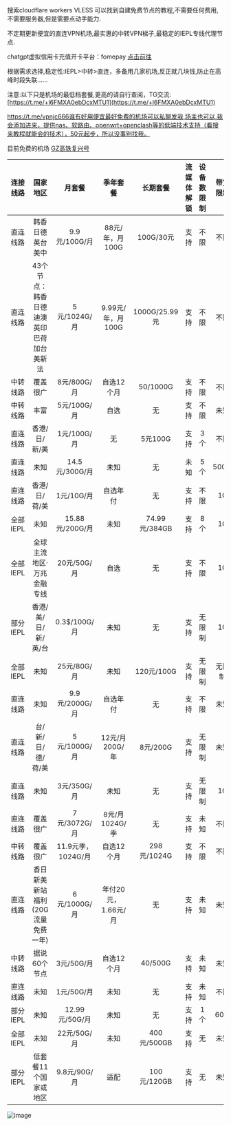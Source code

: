 搜索cloudflare workers VLESS 可以找到自建免费节点的教程,不需要任何费用,不需要服务器,但是需要点动手能力.

不定期更新便宜的直连VPN机场,最实惠的中转VPN梯子,最稳定的IEPL专线代理节点.

chatgpt虚拟信用卡充值开卡平台：fomepay [点击前往](https://gpt.fomepay.com/#/pages/login/index?d=W38635)

根据需求选择,稳定性:IEPL>中转>直连，多备用几家机场,反正就几块钱,防止在高峰时段失联......

注意:以下只是机场的最低档套餐,更高的请自行查阅，TG交流: [https://t.me/+l6FMXA0ebDcxMTU1](https://t.me/+l6FMXA0ebDcxMTU1)

https://t.me/vpnjc666谁有好用便宜最好免费的机场可以私聊发我,场主也可以,我会添加进来，提供nas、软路由、openwrt+openclash等的低端技术支持（看搜来教程就能会的技术），50元起步，所以没事别找我。

目前免费的机场 [GZ高铁复兴号](https://tcip.top/#/register?code=fDKXSWQn)

| 连接线路 | 国家地区 | 月套餐 | 季年套餐 | 长期套餐 | 流媒体解锁 | 设备数限制 | 带宽限制 | 机场直达 |
| :-------: | :------: | :-------: | :------: | :-----------: | :---------: | :---------: | :-------: | :-------: |
| 直连线路 |韩香日德英台美中| 9.9元/100G/月 | 88元/年，月100G | 100G/30元 | 支持 | 不限 | 不限 | [蜂群](https://dash.fengqun.shop/#/register?code=HvlzbghK) |
| 直连线路 |43个节点：韩香日德迪澳英印巴荷加台美新法| 5元/1024G/月 | 9.99元/年，月100G | 1000G/25.99元 | 支持 | 不限 | 不限 | [三毛机场](https://xn--ehqx7tcnnope.xyz/#/register?code=y0Xa1udj) |
| 中转线路 | 覆盖很广 | 8元/800G/月 | 自选12个月 | 50/1000G | 支持 | 不限 | 不限 | [极速云](https://www.xn--168-vd0gw60p.com/#/register?code=7tTnzIhu) |
| 中转线路 | 丰富     | 5元/100G/月 | 自选| 无 | 支持 | 不限 | 未知 | [吃瓜云](https://chiguayun.club/#/register?code=YPXBe1ef) |
| 直连线路 | 香港/日/新/美     | 1元/100G/月 | 无 | 5元100G | 支持 | 3个 | 不限 | [超级机场](https://超级机场.com/#/register?code=rVJgYLGW) |
| 直连线路 | 未知     | 14.5元/300G/月 | 未知 | 无 | 未知 | 5个 | 500M | [三分机场](https://xn--ehq00hgtfdmt.xyz/#/register?code=lHqFtGNf) |
| 直连线路 | 香港/日/荷/美     | 1元/10G/月 | 自选年付 | 无 | 支持 | 不限 | 1G | [Private VPN](https://private.iil.im/#/register?code=1BSO6u87) |
| 全部IEPL | 未知      |15.88元/200G/月| 未知 | 74.99元/384GB | 支持 | 8个 | 1G | [冲浪猫](https://m.msclm.net/#/register?code=vJaLDMci) |
| 全部IEPL | 全球主流地区·万兆金融专线|20元/50G/月| 自选 | 无 | 支持 |不限 | 1G | [DuangCloud](https://portal.dc-site5.com/#/register?code=LxWobEjX) |
| 部分IEPL | 香港/美/日/新/英/台 | 0.3$/100G/月 | 未知 | 无 | 支持 | 无限制 | 1G | [Mitce](https://mitce.com/aff.php?aff=4336) |
| 全部IEPL | 未知     | 25元/80G/月 | 未知 | 120元/100G | 支持 | 无限制 | 无限制 | [Spcloud](https://web.dashsp.top/#/register?code=xKFym66v) |
| 直连线路 | 未知 |9.9元/2000G/月 | 自选年付 | 无 | 支持 | 不限 | 未知 | [起帆](https://www.qf1.us/#/register?code=qVZpz0Jm) |
| 直连线路 | 台/新/日/德/荷/美| 5元/1000G/月 | 12元/月200G/年 | 8元/200G | 支持 | 无限制 | 未知 | [顶级机场](https://dash.djjc.cfd/#/register?code=Em1NNoFv) |
| 直连线路 | 未知     | 3元/350G/月 | 未知 | 无 | 支持 | 无限制 | 1G | [FSCloud](https://dash.996cloud.top/#/register?code=qEnheQes) |
| 直连线路 | 覆盖很广 | 7元/3072G/月 | 8元/月1024G/季 | 无 | 支持| 未知 | 不限 | [2元店](https://xn--5hqx9equq.com/#/register?code=BfK3QcjP) |
| 中转线路 | 覆盖很广 | 11.9元季，1024G/月 | 自选12个月 | 298元/1024G | 支持 | 不限 | 不限 | [ktm](https://ktmcloud.club/#/register?code=NwqhDN3K) |
| 直连线路 | 香日新美新站福利(20G流量免费一年) | 6元/1000G/月 | 年付20元，1.66元/月 | 无 | 支持 | 未知 | 未知 | [廉价](https://xn--6nq44r2pg9mj.com/#/register?code=2ZZKVsU3) |
| 中转线路 | 据说60个节点 | 3元/50G/月 | 自选12个月 | 40/500G | 支持 | 未知 | 未知 | [飞兔云](https://www.xn--9kq10e0y7h.site/index.html?register=MslOHEtF) |
| 直连线路 | 未知     | 1元/50G/月 | 未知 | 无 | 支持 | 未知 | 不限 | [值](https://a.xn--6nq44r2uh9rhj7f.com/#/register?code=38oCU6oy) |
| 部分IEPL | 未知      | 12.99元/50G/月 | 未知 | 无 | 支持 | 1个 | 60M | [飞机云](https://feijicloud.com/auth/register?code=NZVD) |
| 全部IEPL | 未知      | 22元/50G/月 | 未知 | 400元/500GB | 支持 | 无 | 未知 | [ENET](https://www.easy2023.com/#/register?code=pCP3zV1u) |
| 部分IEPL | 低套餐11个国家或地区      | 9.8元/90G/月 | 适配 | 100元/120GB | 支持 | 无 | 未知 | [高端：穿云箭](https://rocket123.uk/#/register?code=0AWCsSwR) |


![image](https://github.com/chouniu666/vpn/assets/71626935/379dc05d-b1ae-488d-ab48-a77f3cf8cbcb)
